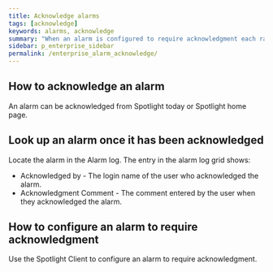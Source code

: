 ```yaml
---
title: Acknowledge alarms
tags: [acknowledge]
keywords: alarms, acknowledge
summary: "When an alarm is configured to require acknowledgment each raised instance of the alarm remains present in Spotlight until the instance is acknowledged. Not all alarms require acknowledgment."
sidebar: p_enterprise_sidebar
permalink: /enterprise_alarm_acknowledge/
---
```


## How to acknowledge an alarm

An alarm can be acknowledged from Spotlight today or Spotlight home page.

## Look up an alarm once it has been acknowledged

Locate the alarm in the Alarm log. The entry in the alarm log grid shows:

*  Acknowledged by - The login name of the user who acknowledged the alarm.
*  Acknowledgment Comment - The comment entered by the user when they acknowledged the alarm.

## How to configure an alarm to require acknowledgment

Use the Spotlight Client to configure an alarm to require acknowledgment.
